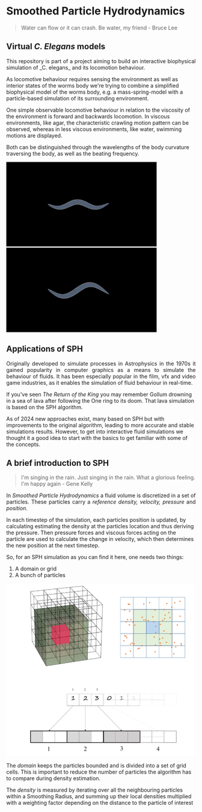 #  Smoothed Particle Hydrodynamics 

> Water can flow or it can crash. Be water, my friend - Bruce Lee

## Virtual _C. Elegans_ models 
<p align = "justify">This repository is part of a project aiming to build an interactive biophysical simulation of _C. elegans_ and its locomotion behaviour.

As locomotive behaviour requires sensing the environment as well as interior states of the worms body we're trying to combine a simplified biophysical model of the worms body, e.g. a mass-spring-model with a particle-based simulation of its surrounding environment.

One simple observable locomotive behaviour in relation to the viscosity of the environment is forward and backwards locomotion. In viscous environments, like agar, the characteristic crawling motion pattern can be observed, whereas in less viscous environments, like water, swimming motions are displayed.

Both can be distinguished through the wavelengths of the body curvature traversing the body, as well as the beating frequency.

<img src="/images/crawling_loop0001-0025.gif">
<img src="/images/swimming_loop0001-0025.gif">


 </p>

  ## Applications of SPH

 <p align="justify"> Originally developed to simulate processes in Astrophysics in the 1970s it gained popularity in computer graphics as a means to simulate the behaviour of fluids. It has been especially popular in the film, vfx and video game industries, as it enables the simulation of fluid behaviour in real-time.
 
 If you've seen <i>The Return of the King</i> you may remember Gollum drowning in a sea of lava after following the One ring to its doom. That lava simulation is based on the SPH algorithm.

As of 2024 new approaches exist, many based on SPH but with improvements to the original algorithm, leading to more accurate and stable simulations results. However, to get into interactive fluid simulations we thought it a good idea to start with the basics to get familiar with some of the concepts. </p>

 ## A brief introduction to SPH

 > I'm singing in the rain. Just singing in the rain. What a glorious feeling. I'm happy again - Gene Kelly
 <p align="justify"> In <i>Smoothed Particle Hydrodynamics</i> a fluid volume is discretized in a set of particles. These particles carry a <i>reference density, velocity, pressure </i> and <i>position</i>. 

 In each timestep of the simulation, each particles position is updated, by calculating estimating the density at the particles location and thus deriving the pressure. Then pressure forces and viscous forces acting on the particle are used to calculate the change in velocity, which then determines the new position at the next timestep. </p>

 So, for an SPH simulation as you can find it here, one needs two things:

 <ol>
 <li> A domain or grid</li>
 <li> A bunch of particles</li>
 </ol>

 <img src="/images/grid_comp_comp.png">

 The <i>domain</i> keeps the particles bounded and is divided into a set of grid cells. This is important to reduce the number of particles the algorithm has to compare during density estimation.

 The <i>density</i> is measured by iterating over all the neighbouring particles within a Smoothing Radius, and summing up their local densities multiplied with a weighting factor depending on the distance to the particle of interest </p>








 
